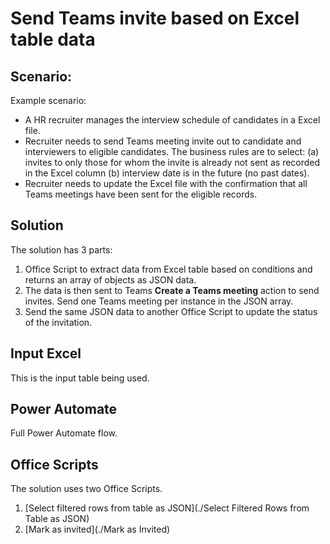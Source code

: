 # Send Teams invite based on Excel table data

## Scenario: 

Example scenario:

* A HR recruiter manages the interview schedule of candidates in a Excel file.
* Recruiter needs to send Teams meeting invite out to candidate and interviewers to eligible candidates. The business rules are to select: (a) invites to only those for whom the invite is already not sent as recorded in the Excel column (b) interview date is in the future (no past dates).
* Recruiter needs to update the Excel file with the confirmation that all Teams meetings have been sent for the eligible records. 


## Solution 

The solution has 3 parts: 

1. Office Script to extract data from Excel table based on conditions and returns an array of objects as JSON data. 
1. The data is then sent to Teams **Create a Teams meeting** action to send invites. Send one Teams meeting per instance in the JSON array. 
1. Send the same JSON data to another Office Script to update the status of the invitation. 

## Input Excel

This is the input table being used. 

## Power Automate 

Full Power Automate flow. 

## Office Scripts

The solution uses two Office Scripts. 

1. [Select filtered rows from table as JSON](./Select Filtered Rows from Table as JSON)
1. [Mark as invited](./Mark as Invited)



